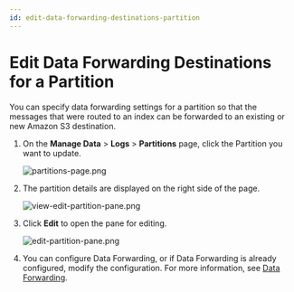 ```yaml
---
id: edit-data-forwarding-destinations-partition
---
```


# Edit Data Forwarding Destinations for a Partition

You can specify data forwarding settings for a partition so that the messages that were routed to an index can be forwarded to an existing or new Amazon S3 destination.

1. On the **Manage Data** \> **Logs** \> **Partitions** page, click the Partition you want to update.

    ![partitions-page.png](/img/partitions-and-data-tiers/partitions-page.png)

1. The partition details are displayed on the right side of the page.

    ![view-edit-partition-pane.png](/img/partitions-and-data-tiers/view-edit-partition-pane.png)

1. Click **Edit** to open the pane for editing.

    ![edit-partition-pane.png](/img/partitions-and-data-tiers/edit-partition-pane.png)

1. You can configure Data Forwarding, or if Data Forwarding is already configured, modify the configuration. For more information, see [Data Forwarding](../data-forwarding/data-forwarding-to-s3.md).
